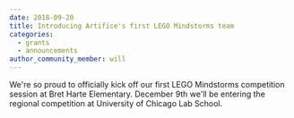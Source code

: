 ```yaml
---
date: 2018-09-20
title: Introducing Artifice's first LEGO Mindstorms team
categories:
  - grants
  - announcements
author_community_member: will
---
```


We're so proud to officially kick off our first LEGO Mindstorms competition session at Bret Harte Elementary.  December 9th we'll be entering the regional competition at University of Chicago Lab School.
